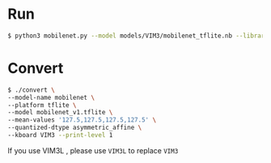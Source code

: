 # Run

```sh
$ python3 mobilenet.py --model models/VIM3/mobilenet_tflite.nb --library ./libs/libnn_mobilenet.so --picture ./data/goldfish_299x299.jpg --level 0
```

# Convert

```sh
$ ./convert \
--model-name mobilenet \
--platform tflite \
--model mobilenet_v1.tflite \
--mean-values '127.5,127.5,127.5,127.5' \
--quantized-dtype asymmetric_affine \
--kboard VIM3 --print-level 1
```

If you use VIM3L , please use `VIM3L` to replace `VIM3`
